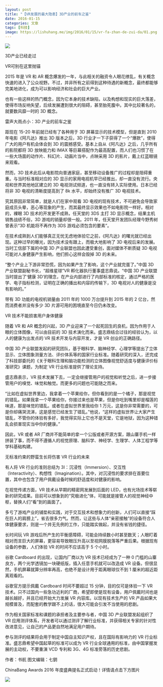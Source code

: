 ```yaml
---
layout: post
title: "【VR发展的最大隐患】3D产业的前车之鉴"
date: 2016-01-15
categories: 文章
tags: [科技]
image: https://lishuhang.me/img/2016/01/15/vr-fa-zhan-de-zui-da/01.png
---
```


![](http://mmbiz.qpic.cn/mmbiz/nmVQQlxOIsKxh0J7RSObX3v5ezzqJ2q85R8meAgb2GxEgf5ecAWfrBUmrKhflgg3DwC7HmGiczRPQiapF1IuFCrA/0?wx_fmt=png)

3D产业已经走过

VR可别在这里抛锚

2015 年是 VR 和 AR 概念爆发的一年，与此相关的融资令人眼花缭乱，有关概念快速的进入了公众视野。不过，并非所有之前得到这种待遇的新概念，最终都能够完美地进化，成为可以影响经济和社会的巨大产业。

也有一些这样的热门概念，因为它本身的技术缺陷，以及构想和现实的巨大落差，使得市场反响失望，后续发展遭到很大的阻碍，甚至胎死腹中。其中比较著名的，就要数风靡一时的 3D 概念。

雷声大雨点小：3D 产业的前车之鉴

距现在 15-20 年前就已经有了各种用于 3D 屏幕显示的技术模型，但是直到 2010 年电影《阿凡达》推出 3D 版本之后，3D 行业才一下子获得了一个“爆款”，使得广大的用户有机会体会到 3D 的震撼感受。基本上自从《阿凡达》之后，几乎所有的影院都将 3D 放映能力和 IMAX 等巨幕搭配作为最高配置，而人们也习惯了在一些大场面的动作片、科幻片、动画片当中，点映采用 3D 的影片，戴上红蓝眼镜来观看。

然而，3D 技术此后从电影院向普通家庭，甚至移动设备推广的过程却是阻碍重重。与当时标准相对应的 3D 显示的家用电视机早已经推出，却一直没有流行。央视和世界其他地区建立的 3D 电视测试频道，也一直没有转入实际使用。日本已经将非 3D 电视的清晰度提高到了 8k 水平，却始终没有推广 3D 电视技术。

究其原因非常简单，就是人们在家中观看 3D 电视的现有技术，不可避免会导致家庭成员头晕，恶心等现象的产生，而其最终显示效果也不如电影院一样好。相对的，裸眼 3D 技术的开发更不成熟，任天堂的 3DS 主打 3D 显示概念，结果主机销售战绩不俗，3D 游戏的销量却很一般。2011 年，任天堂开发团队经理今野秀树曾表示“3D 机能将不再作为 3DS 游戏必须包含的要素”。

在技术成熟到人们能够真正无忧无虑地体验它之前，《阿凡达》的曙光就已经出现。这种过早的曝光，因为技术没有跟上，而极大地影响了 3D 电视后来的发展。当时工信部下属的中国 3D 产业联盟也因此遭受重创，面对媒体不断质疑 3D 电视可能对人身健康产生影响，他们担心这样会毁掉 3D 的未来。

“整个产业上下游非常恐慌，因为如果产生了影响，这个产业就完蛋了。”中国 3D 产业联盟副秘书长，“超维星球”VR 孵化器执行董事盛志鼎说。“中国 3D 产业联盟当时提出了‘健康 3D’的理念，在产业内部进行了内部标准的核定，通过严格的医学、电子指标检测，证明在正确的播出和内容的传输下，3D 电视对人的健康是没有影响的。”

带有 3D 功能的电视机销量由 2011 年的 1000 万台提升到 2015 年的 2 亿台，然而消费者并没有多少 3D 片源可用的困境直至今日仍未改变。

VR 技术不能损害用户身体健康

随着 VR 和 AR 概念的兴起，3D 产业迎来了一个起死回生的良机，因为作用于人眼的立体图像，可以由目前的 3D 技术演化而来。盛志鼎结合过往的经验认为，以人的健康为出发点的 VR 技术开发与内容开发，才是 VR 创业的正确路径。

中国 3D 产业联盟发起的研究团队，基于眼科学、脑神经学、心理学等提出了立体显示、立体图象测量方法、评价体系等的国家行业标准。随着研究的深入，还完成了科技部委托的《关于眼科生理和脑功能检测的立体图像视觉舒适度与健康评价标准研究》课题，为制定 VR 行业标准提供了理论支持。

盛志鼎表示，VR 技术发展下去，一定会继接管用户的视觉和听觉之后，进一步接管用户的嗅觉、味觉和触觉。而更多的问题也可能随之而来。

“比如在虚拟世界里边，我拿着一个苹果给你，但你看到的是一个橘子，那是视觉的错乱。如果我拿一个苹果给你，你接过来也是苹果，但是你吃到嘴里却是榴莲的味道，那是味觉的错乱。或者在虚拟世界里我给你 1 万元，这是你非常需要的，可是你却痛哭流涕，这是感觉已经发生了错乱。”他说，“这样的虚拟世界让大家产生错乱，不管你的体验有多好，我觉得实际上它也不是天堂，它是地狱，因为这种错乱会损害现实当中你的健康。”

因此，VR 或者 AR 厂商并不能简单的拿一个公版或者开源方案，跟山寨手机一样拼装了事，而不得不遵循人的视觉原理、脑科学、神经学、生理学、人体工程学等学科基础构建。

无标准约束的野蛮生长将伤害 VR 行业的未来

有人将 VR 行业的准则总结为 3I：沉浸性（Immersion）、交互性（Interactivity）、构想性（Imagination）。其中，对沉浸性的要求排在首要位置，其中也包含了用户佩戴设备时候的舒适度和对健康的影响。

在视觉传递方面，VR 技术从早期的精密网发展到后面的 LED，也有光场技术等崭新的研究成果。目前可以想象到的“究极进化”体，可能就是接管人的视觉神经中枢，替换人们“看”到的画面了。

多亏了游戏产业的铺垫和实践，对于交互技术和想象力的创新，人们可以直接“踩在巨人的肩膀上”，省去很多力气。然而，让这些与人体“亲密接触”的设备符合人体健康要求，则是一个并无先例的工作，只能踏实做起，并没有省钱的捷径。

长时间玩 VR 游戏后所产生的平衡感障碍，可能会持续数小时甚至数天；人眼盯着相对而言巨大的屏幕，更容易导致眼压升高以至视网膜脱落等严重后果。根据现有设备的参数，人们体验 VR 的时间不应该高于 5 个小时。

谷歌 Cardboard 的出现，让国内厂商以为 VR 技术已经成为了一种 0 门槛的山寨良方，两个光学透镜加一块硬纸版，插入任意手机就可以改造成 VR 设备。但很显然，手机屏幕就算分辨率再高，也绝不是设计用于距离眼球仅不到 1 厘米的超近距离观看的。

谷歌官方提示佩戴 Cardboard 时间不要超过 15 分钟，目的仅可是体验一下 VR 技术。只不过国内一些急功近利的厂商，希望即使是现有设备，用户佩戴时间也是越长越好，并且已经开始大力发展 VR 内容库。以现有技术生产的 VR 产品如果大规模普及，而配套的教学跟不上的话，很大可能会引发不当使用的悲剧。

作为相关国家标准和课题的承担者及主要参与者，中国 3D 产业联盟发起组织了 VR 应用测评体系，开发者可以通过测评了解行业标准，并获得相关专家的针对性改进意见，让自己的产品更自然地满足用户期待。

参与测评的结果将会用于制定中国自主知识产权，且在国际有影响力的 VR 行业标准。盛志鼎希望中国起草的标准可以成为 VR 行业全球通用的标准，由中国掌握发展的主动权，不要重演 VCD 专利和 3G、4G 标准旁落的历史悲剧。

作者：书航          图文编辑：七鈅

ChinaBang Awards 2016 年度盛典提名正式启动！详情请点击下方图片

![](https://lishuhang.me/img/2016/01/15/vr-fa-zhan-de-zui-da/01.png)
